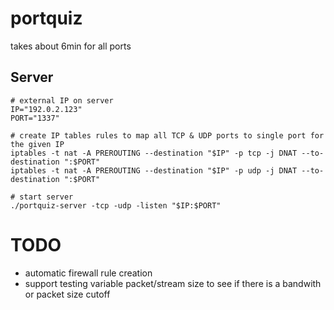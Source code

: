 

# portquiz

takes about 6min for all ports


## Server

```shell
# external IP on server
IP="192.0.2.123"
PORT="1337"

# create IP tables rules to map all TCP & UDP ports to single port for the given IP
iptables -t nat -A PREROUTING --destination "$IP" -p tcp -j DNAT --to-destination ":$PORT"
iptables -t nat -A PREROUTING --destination "$IP" -p udp -j DNAT --to-destination ":$PORT"

# start server
./portquiz-server -tcp -udp -listen "$IP:$PORT"
```

# TODO

* automatic firewall rule creation
* support testing variable packet/stream size to see if there is a bandwith or packet size cutoff

